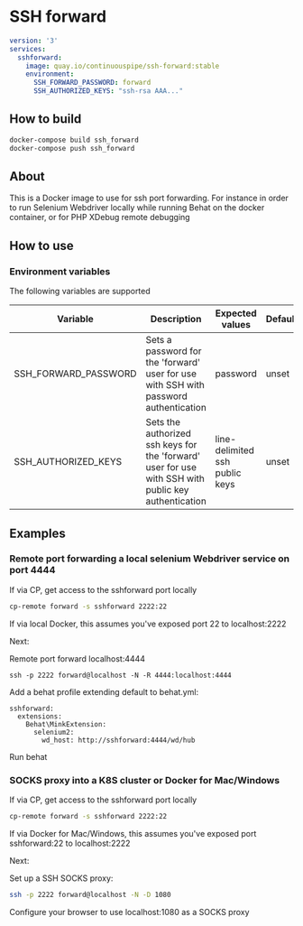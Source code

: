 # SSH forward

```yml
version: '3'
services:
  sshforward:
    image: quay.io/continuouspipe/ssh-forward:stable
    environment:
      SSH_FORWARD_PASSWORD: forward
      SSH_AUTHORIZED_KEYS: "ssh-rsa AAA..."
```

## How to build
```bash
docker-compose build ssh_forward
docker-compose push ssh_forward
```

## About

This is a Docker image to use for ssh port forwarding. For instance in order to
run Selenium Webdriver locally while running Behat on the docker container, or
for PHP XDebug remote debugging

## How to use

### Environment variables

The following variables are supported

Variable | Description | Expected values | Default
--- | --- | --- | ----
SSH_FORWARD_PASSWORD | Sets a password for the 'forward' user for use with SSH with password authentication | password | unset
SSH_AUTHORIZED_KEYS | Sets the authorized ssh keys for the 'forward' user for use with  SSH with public key authentication | line-delimited ssh public keys | unset

## Examples

### Remote port forwarding a local selenium Webdriver service on port 4444

If via CP, get access to the sshforward port locally

```bash
cp-remote forward -s sshforward 2222:22
```

If via local Docker, this assumes you've exposed port 22 to localhost:2222

Next:

Remote port forward localhost:4444

```
ssh -p 2222 forward@localhost -N -R 4444:localhost:4444
```

Add a behat profile extending default to behat.yml:

```
sshforward:
  extensions:
    Behat\MinkExtension:
      selenium2:
        wd_host: http://sshforward:4444/wd/hub
```

Run behat

### SOCKS proxy into a K8S cluster or Docker for Mac/Windows

If via CP, get access to the sshforward port locally

```bash
cp-remote forward -s sshforward 2222:22
```

If via Docker for Mac/Windows, this assumes you've exposed port sshforward:22 to localhost:2222

Next:

Set up a SSH SOCKS proxy:

```bash
ssh -p 2222 forward@localhost -N -D 1080
```

Configure your browser to use localhost:1080 as a SOCKS proxy

